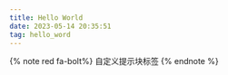 ```yaml
---
title: Hello World
date: 2023-05-14 20:35:51
tag: hello_word
---
```

{% note red fa-bolt%}
自定义提示块标签
{% endnote %}